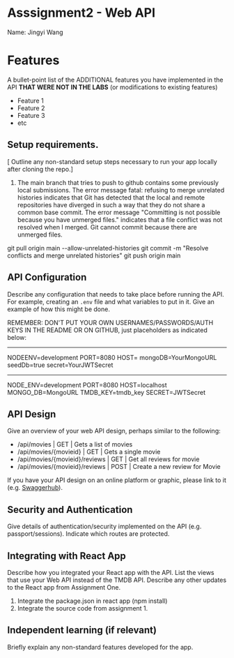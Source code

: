 # Asssignment2 - Web API

Name: Jingyi Wang

# Features

A bullet-point list of the ADDITIONAL features you have implemented in the API **THAT WERE NOT IN THE LABS** (or modifications to existing features)
 
 + Feature 1 
 + Feature 2 
 + Feature 3 
 + etc

## Setup requirements.

[ Outline any non-standard setup steps necessary to run your app locally after cloning the repo.]

1. The main branch that tries to push to github contains some previously local submissions.
The error message fatal: refusing to merge unrelated histories indicates that Git has detected that the local and remote repositories have diverged in such a way that they do not share a common base commit. The error message "Committing is not possible because you have unmerged files." indicates that a file conflict was not resolved when I merged. Git cannot commit because there are unmerged files.

git pull origin main --allow-unrelated-histories
git commit -m "Resolve conflicts and merge unrelated histories"
git push origin main

## API Configuration

Describe any configuration that needs to take place before running the API. For example, creating an `.env` file and what variables to put in it. Give an example of how this might be done.

REMEMBER: DON'T PUT YOUR OWN USERNAMES/PASSWORDS/AUTH KEYS IN THE README OR ON GITHUB, just placeholders as indicated below:

______________________
NODEENV=development
PORT=8080
HOST=
mongoDB=YourMongoURL
seedDb=true
secret=YourJWTSecret
______________________

NODE_ENV=development
PORT=8080
HOST=localhost
MONGO_DB=MongoURL
TMDB_KEY=tmdb_key
SECRET=JWTSecret   

## API Design
Give an overview of your web API design, perhaps similar to the following: 

- /api/movies | GET | Gets a list of movies 
- /api/movies/{movieid} | GET | Gets a single movie 
- /api/movies/{movieid}/reviews | GET | Get all reviews for movie 
- /api/movies/{movieid}/reviews | POST | Create a new review for Movie 

If you have your API design on an online platform or graphic, please link to it (e.g. [Swaggerhub](https://app.swaggerhub.com/)).

## Security and Authentication

Give details of authentication/security implemented on the API (e.g. passport/sessions). Indicate which routes are protected.

## Integrating with React App

Describe how you integrated your React app with the API. List the views that use your Web API instead of the TMDB API. Describe any other updates to the React app from Assignment One.

1. Integrate the package.json in react app (npm install)
1. Integrate the source code from assignment 1.
 

## Independent learning (if relevant)

Briefly explain any non-standard features developed for the app.